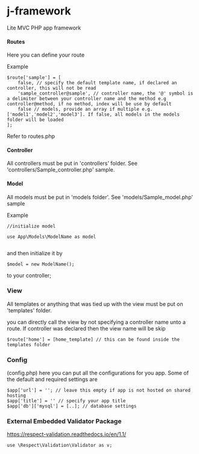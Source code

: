 # j-framework
Lite MVC PHP app framework


#### Routes

Here you can define your route

Example

```
$route['sample'] = [
	false, // specify the default template name, if declared an controller, this will not be read
	'sample_controller@sample', // controller name, the '@' symbol is a delimiter between your controller name and the method e.g controller@method, if no method, index will be use by default
	false // models, provide an array if multiple e.g. ['model1','model2','model3']. If false, all models in the models folder will be loaded
];

```

Refer to routes.php 


#### Controller

All controllers must be put in 'controllers' folder. See 'controllers/Sample_controller.php' sample.


#### Model

All models must be put in 'models folder'. See 'models/Sample_model.php' sample

Example
```
//initialize model

use App\Models\ModelName as model


```

and then initialize it by

```
$model = new ModelName();

```

to your controller;

### View

All templates or anything that was tied up with the view must be put on 'templates' folder.

you can directly call the view by not specifying a controller name unto a route. If controller was declared then the view name will be skip

```
$route['home'] = [home_template] // this can be found inside the templates folder
```

### Config

(config.php) here you can put all the configurations for you app. Some of the default and required settings are

```
$app['url'] = ''; // leave this empty if app is not hosted on shared hosting
$app['title'] = '' // specify your app title
$app['db']['mysql'] = [..]; // database settings
```

### External Embedded Validator Package
https://respect-validation.readthedocs.io/en/1.1/

```
use \Respect\Validation\Validator as v;
```